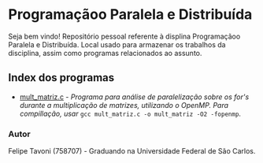 # Programaçãoo Paralela e Distribuída

Seja bem vindo! Repositório pessoal referente à displina Programaçãoo Paralela e Distribuída. Local usado para armazenar os trabalhos da disciplina, assim como programas relacionados ao assunto.

## Index dos programas
+ [mult_matriz.c](https://github.com/FelTavoni/ProgramacaoParalelaDistribuida/blob/main/mult_matriz.c) - *Programa para análise de paralelização sobre os for's durante a multiplicação de matrizes, utilizando o OpenMP. Para compillação, usar* `gcc mult_matriz.c -o mult_matriz -O2 -fopenmp`.

### Autor

Felipe Tavoni (758707) - Graduando na Universidade Federal de São Carlos.